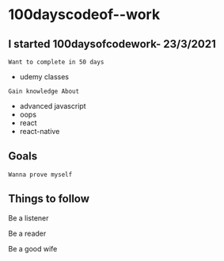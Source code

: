 # 100dayscodeof--work

I started 100daysofcodework- 23/3/2021
----------------------------

`Want to complete in 50 days`

-  udemy classes

`Gain knowledge About`
- advanced javascript
- oops
- react
- react-native



Goals
------
`Wanna prove myself`

Things to follow
----------------
Be a listener

Be a reader

Be a good wife


 









  